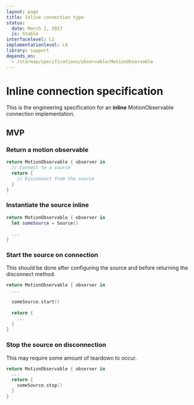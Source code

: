 ```yaml
---
layout: page
title: Inline connection type
status:
  date: March 2, 2017
  is: Stable
interfacelevel: L2
implementationlevel: L4
library: support
depends_on:
  - /starmap/specifications/observable/MotionObservable
---
```


# Inline connection specification

This is the engineering specification for an **inline** MotionObservable connection implementation.

## MVP

### Return a motion observable

```swift
return MotionObservable { observer in
  // Connect to a source
  return {
    // Disconnect from the source
  }
}
```

### Instantiate the source inline

```swift
return MotionObservable { observer in
  let someSource = Source()
  
  ...
}
```

### Start the source on connection

This should be done after configuring the source and before returning the disconnect method.

```swift
return MotionObservable { observer in
  ...
  
  someSource.start()
  
  return {
    ...
  }
}
```

### Stop the source on disconnection

This may require some amount of teardown to occur.

```swift
return MotionObservable { observer in
  ...
  return {
    someSource.stop()
  }
}
```
